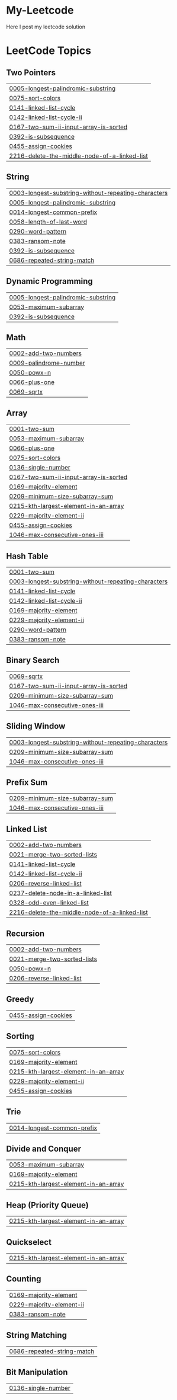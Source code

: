 # My-Leetcode
Here I post my leetcode solution

<!---LeetCode Topics Start-->
# LeetCode Topics
## Two Pointers
|  |
| ------- |
| [0005-longest-palindromic-substring](https://github.com/ahana12eng/My-Leetcode/tree/master/0005-longest-palindromic-substring) |
| [0075-sort-colors](https://github.com/ahana12eng/My-Leetcode/tree/master/0075-sort-colors) |
| [0141-linked-list-cycle](https://github.com/ahana12eng/My-Leetcode/tree/master/0141-linked-list-cycle) |
| [0142-linked-list-cycle-ii](https://github.com/ahana12eng/My-Leetcode/tree/master/0142-linked-list-cycle-ii) |
| [0167-two-sum-ii-input-array-is-sorted](https://github.com/ahana12eng/My-Leetcode/tree/master/0167-two-sum-ii-input-array-is-sorted) |
| [0392-is-subsequence](https://github.com/ahana12eng/My-Leetcode/tree/master/0392-is-subsequence) |
| [0455-assign-cookies](https://github.com/ahana12eng/My-Leetcode/tree/master/0455-assign-cookies) |
| [2216-delete-the-middle-node-of-a-linked-list](https://github.com/ahana12eng/My-Leetcode/tree/master/2216-delete-the-middle-node-of-a-linked-list) |
## String
|  |
| ------- |
| [0003-longest-substring-without-repeating-characters](https://github.com/ahana12eng/My-Leetcode/tree/master/0003-longest-substring-without-repeating-characters) |
| [0005-longest-palindromic-substring](https://github.com/ahana12eng/My-Leetcode/tree/master/0005-longest-palindromic-substring) |
| [0014-longest-common-prefix](https://github.com/ahana12eng/My-Leetcode/tree/master/0014-longest-common-prefix) |
| [0058-length-of-last-word](https://github.com/ahana12eng/My-Leetcode/tree/master/0058-length-of-last-word) |
| [0290-word-pattern](https://github.com/ahana12eng/My-Leetcode/tree/master/0290-word-pattern) |
| [0383-ransom-note](https://github.com/ahana12eng/My-Leetcode/tree/master/0383-ransom-note) |
| [0392-is-subsequence](https://github.com/ahana12eng/My-Leetcode/tree/master/0392-is-subsequence) |
| [0686-repeated-string-match](https://github.com/ahana12eng/My-Leetcode/tree/master/0686-repeated-string-match) |
## Dynamic Programming
|  |
| ------- |
| [0005-longest-palindromic-substring](https://github.com/ahana12eng/My-Leetcode/tree/master/0005-longest-palindromic-substring) |
| [0053-maximum-subarray](https://github.com/ahana12eng/My-Leetcode/tree/master/0053-maximum-subarray) |
| [0392-is-subsequence](https://github.com/ahana12eng/My-Leetcode/tree/master/0392-is-subsequence) |
## Math
|  |
| ------- |
| [0002-add-two-numbers](https://github.com/ahana12eng/My-Leetcode/tree/master/0002-add-two-numbers) |
| [0009-palindrome-number](https://github.com/ahana12eng/My-Leetcode/tree/master/0009-palindrome-number) |
| [0050-powx-n](https://github.com/ahana12eng/My-Leetcode/tree/master/0050-powx-n) |
| [0066-plus-one](https://github.com/ahana12eng/My-Leetcode/tree/master/0066-plus-one) |
| [0069-sqrtx](https://github.com/ahana12eng/My-Leetcode/tree/master/0069-sqrtx) |
## Array
|  |
| ------- |
| [0001-two-sum](https://github.com/ahana12eng/My-Leetcode/tree/master/0001-two-sum) |
| [0053-maximum-subarray](https://github.com/ahana12eng/My-Leetcode/tree/master/0053-maximum-subarray) |
| [0066-plus-one](https://github.com/ahana12eng/My-Leetcode/tree/master/0066-plus-one) |
| [0075-sort-colors](https://github.com/ahana12eng/My-Leetcode/tree/master/0075-sort-colors) |
| [0136-single-number](https://github.com/ahana12eng/My-Leetcode/tree/master/0136-single-number) |
| [0167-two-sum-ii-input-array-is-sorted](https://github.com/ahana12eng/My-Leetcode/tree/master/0167-two-sum-ii-input-array-is-sorted) |
| [0169-majority-element](https://github.com/ahana12eng/My-Leetcode/tree/master/0169-majority-element) |
| [0209-minimum-size-subarray-sum](https://github.com/ahana12eng/My-Leetcode/tree/master/0209-minimum-size-subarray-sum) |
| [0215-kth-largest-element-in-an-array](https://github.com/ahana12eng/My-Leetcode/tree/master/0215-kth-largest-element-in-an-array) |
| [0229-majority-element-ii](https://github.com/ahana12eng/My-Leetcode/tree/master/0229-majority-element-ii) |
| [0455-assign-cookies](https://github.com/ahana12eng/My-Leetcode/tree/master/0455-assign-cookies) |
| [1046-max-consecutive-ones-iii](https://github.com/ahana12eng/My-Leetcode/tree/master/1046-max-consecutive-ones-iii) |
## Hash Table
|  |
| ------- |
| [0001-two-sum](https://github.com/ahana12eng/My-Leetcode/tree/master/0001-two-sum) |
| [0003-longest-substring-without-repeating-characters](https://github.com/ahana12eng/My-Leetcode/tree/master/0003-longest-substring-without-repeating-characters) |
| [0141-linked-list-cycle](https://github.com/ahana12eng/My-Leetcode/tree/master/0141-linked-list-cycle) |
| [0142-linked-list-cycle-ii](https://github.com/ahana12eng/My-Leetcode/tree/master/0142-linked-list-cycle-ii) |
| [0169-majority-element](https://github.com/ahana12eng/My-Leetcode/tree/master/0169-majority-element) |
| [0229-majority-element-ii](https://github.com/ahana12eng/My-Leetcode/tree/master/0229-majority-element-ii) |
| [0290-word-pattern](https://github.com/ahana12eng/My-Leetcode/tree/master/0290-word-pattern) |
| [0383-ransom-note](https://github.com/ahana12eng/My-Leetcode/tree/master/0383-ransom-note) |
## Binary Search
|  |
| ------- |
| [0069-sqrtx](https://github.com/ahana12eng/My-Leetcode/tree/master/0069-sqrtx) |
| [0167-two-sum-ii-input-array-is-sorted](https://github.com/ahana12eng/My-Leetcode/tree/master/0167-two-sum-ii-input-array-is-sorted) |
| [0209-minimum-size-subarray-sum](https://github.com/ahana12eng/My-Leetcode/tree/master/0209-minimum-size-subarray-sum) |
| [1046-max-consecutive-ones-iii](https://github.com/ahana12eng/My-Leetcode/tree/master/1046-max-consecutive-ones-iii) |
## Sliding Window
|  |
| ------- |
| [0003-longest-substring-without-repeating-characters](https://github.com/ahana12eng/My-Leetcode/tree/master/0003-longest-substring-without-repeating-characters) |
| [0209-minimum-size-subarray-sum](https://github.com/ahana12eng/My-Leetcode/tree/master/0209-minimum-size-subarray-sum) |
| [1046-max-consecutive-ones-iii](https://github.com/ahana12eng/My-Leetcode/tree/master/1046-max-consecutive-ones-iii) |
## Prefix Sum
|  |
| ------- |
| [0209-minimum-size-subarray-sum](https://github.com/ahana12eng/My-Leetcode/tree/master/0209-minimum-size-subarray-sum) |
| [1046-max-consecutive-ones-iii](https://github.com/ahana12eng/My-Leetcode/tree/master/1046-max-consecutive-ones-iii) |
## Linked List
|  |
| ------- |
| [0002-add-two-numbers](https://github.com/ahana12eng/My-Leetcode/tree/master/0002-add-two-numbers) |
| [0021-merge-two-sorted-lists](https://github.com/ahana12eng/My-Leetcode/tree/master/0021-merge-two-sorted-lists) |
| [0141-linked-list-cycle](https://github.com/ahana12eng/My-Leetcode/tree/master/0141-linked-list-cycle) |
| [0142-linked-list-cycle-ii](https://github.com/ahana12eng/My-Leetcode/tree/master/0142-linked-list-cycle-ii) |
| [0206-reverse-linked-list](https://github.com/ahana12eng/My-Leetcode/tree/master/0206-reverse-linked-list) |
| [0237-delete-node-in-a-linked-list](https://github.com/ahana12eng/My-Leetcode/tree/master/0237-delete-node-in-a-linked-list) |
| [0328-odd-even-linked-list](https://github.com/ahana12eng/My-Leetcode/tree/master/0328-odd-even-linked-list) |
| [2216-delete-the-middle-node-of-a-linked-list](https://github.com/ahana12eng/My-Leetcode/tree/master/2216-delete-the-middle-node-of-a-linked-list) |
## Recursion
|  |
| ------- |
| [0002-add-two-numbers](https://github.com/ahana12eng/My-Leetcode/tree/master/0002-add-two-numbers) |
| [0021-merge-two-sorted-lists](https://github.com/ahana12eng/My-Leetcode/tree/master/0021-merge-two-sorted-lists) |
| [0050-powx-n](https://github.com/ahana12eng/My-Leetcode/tree/master/0050-powx-n) |
| [0206-reverse-linked-list](https://github.com/ahana12eng/My-Leetcode/tree/master/0206-reverse-linked-list) |
## Greedy
|  |
| ------- |
| [0455-assign-cookies](https://github.com/ahana12eng/My-Leetcode/tree/master/0455-assign-cookies) |
## Sorting
|  |
| ------- |
| [0075-sort-colors](https://github.com/ahana12eng/My-Leetcode/tree/master/0075-sort-colors) |
| [0169-majority-element](https://github.com/ahana12eng/My-Leetcode/tree/master/0169-majority-element) |
| [0215-kth-largest-element-in-an-array](https://github.com/ahana12eng/My-Leetcode/tree/master/0215-kth-largest-element-in-an-array) |
| [0229-majority-element-ii](https://github.com/ahana12eng/My-Leetcode/tree/master/0229-majority-element-ii) |
| [0455-assign-cookies](https://github.com/ahana12eng/My-Leetcode/tree/master/0455-assign-cookies) |
## Trie
|  |
| ------- |
| [0014-longest-common-prefix](https://github.com/ahana12eng/My-Leetcode/tree/master/0014-longest-common-prefix) |
## Divide and Conquer
|  |
| ------- |
| [0053-maximum-subarray](https://github.com/ahana12eng/My-Leetcode/tree/master/0053-maximum-subarray) |
| [0169-majority-element](https://github.com/ahana12eng/My-Leetcode/tree/master/0169-majority-element) |
| [0215-kth-largest-element-in-an-array](https://github.com/ahana12eng/My-Leetcode/tree/master/0215-kth-largest-element-in-an-array) |
## Heap (Priority Queue)
|  |
| ------- |
| [0215-kth-largest-element-in-an-array](https://github.com/ahana12eng/My-Leetcode/tree/master/0215-kth-largest-element-in-an-array) |
## Quickselect
|  |
| ------- |
| [0215-kth-largest-element-in-an-array](https://github.com/ahana12eng/My-Leetcode/tree/master/0215-kth-largest-element-in-an-array) |
## Counting
|  |
| ------- |
| [0169-majority-element](https://github.com/ahana12eng/My-Leetcode/tree/master/0169-majority-element) |
| [0229-majority-element-ii](https://github.com/ahana12eng/My-Leetcode/tree/master/0229-majority-element-ii) |
| [0383-ransom-note](https://github.com/ahana12eng/My-Leetcode/tree/master/0383-ransom-note) |
## String Matching
|  |
| ------- |
| [0686-repeated-string-match](https://github.com/ahana12eng/My-Leetcode/tree/master/0686-repeated-string-match) |
## Bit Manipulation
|  |
| ------- |
| [0136-single-number](https://github.com/ahana12eng/My-Leetcode/tree/master/0136-single-number) |
<!---LeetCode Topics End-->